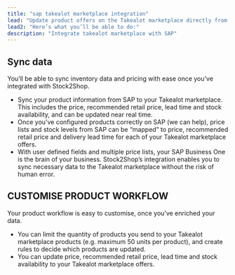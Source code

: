 ```yaml
---
title: "sap takealot marketplace integration"
lead: "Update product offers on the Takealot marketplace directly from your SAP Business One system. Stock2Shop’s simple integration will streamline your operation by reducing duplicate data capture, and ensuring your product information on Takealot is up to date."
lead2: "Here’s what you’ll be able to do:"
description: "Integrate takealot marketplace with SAP"
---
```


Sync data
---------

You’ll be able to sync inventory data and pricing with ease once you’ve integrated with Stock2Shop.

*   Sync your product information from SAP to your Takealot marketplace. This includes the price, recommended retail price, lead time and stock availability, and can be updated near real time.
*   Once you’ve configured products correctly on SAP (we can help), price lists and stock levels from SAP can be “mapped” to price, recommended retail price and delivery lead time for each of your Takealot marketplace offers.
*   With user defined fields and multiple price lists, your SAP Business One is the brain of your business. Stock2Shop’s integration enables you to sync necessary data to the Takealot marketplace without the risk of human error.

CUSTOMISE PRODUCT WORKFLOW
--------------------------

Your product workflow is easy to customise, once you’ve enriched your data.

*   You can limit the quantity of products you send to your Takealot marketplace products (e.g. maximum 50 units per product), and create rules to decide which products are updated.
*   You can update price, recommended retail price, lead time and stock availability to your Takealot marketplace offers.

